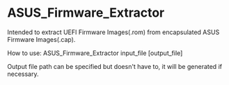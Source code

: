 # ASUS_Firmware_Extractor
Intended to extract UEFI Firmware Images(.rom) from encapsulated ASUS Firmware Images(.cap).

How to use: 
ASUS_Firmware_Extractor input_file [output_file]

Output file path can be specified but doesn't have to, it will be generated if necessary.
